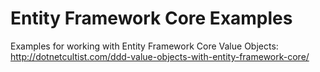 # Entity Framework Core Examples
Examples for working with Entity Framework Core
Value Objects: http://dotnetcultist.com/ddd-value-objects-with-entity-framework-core/
